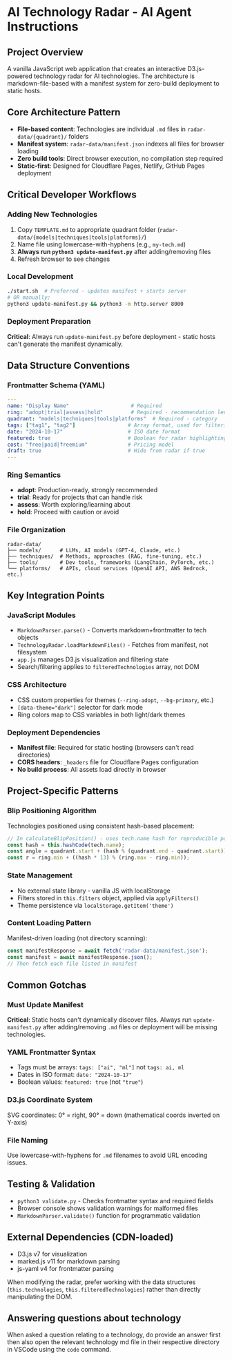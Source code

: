 # AI Technology Radar - AI Agent Instructions

## Project Overview
A vanilla JavaScript web application that creates an interactive D3.js-powered technology radar for AI technologies. The architecture is markdown-file-based with a manifest system for zero-build deployment to static hosts.

## Core Architecture Pattern
- **File-based content**: Technologies are individual `.md` files in `radar-data/{quadrant}/` folders
- **Manifest system**: `radar-data/manifest.json` indexes all files for browser loading
- **Zero build tools**: Direct browser execution, no compilation step required
- **Static-first**: Designed for Cloudflare Pages, Netlify, GitHub Pages deployment

## Critical Developer Workflows

### Adding New Technologies
1. Copy `TEMPLATE.md` to appropriate quadrant folder (`radar-data/{models|techniques|tools|platforms}/`)
2. Name file using lowercase-with-hyphens (e.g., `my-tech.md`)  
3. **Always run `python3 update-manifest.py`** after adding/removing files
4. Refresh browser to see changes

### Local Development
```bash
./start.sh  # Preferred - updates manifest + starts server
# OR manually:
python3 update-manifest.py && python3 -m http.server 8000
```

### Deployment Preparation
**Critical**: Always run `update-manifest.py` before deployment - static hosts can't generate the manifest dynamically.

## Data Structure Conventions

### Frontmatter Schema (YAML)
```yaml
---
name: "Display Name"                    # Required
ring: "adopt|trial|assess|hold"         # Required - recommendation level
quadrant: "models|techniques|tools|platforms"  # Required - category
tags: ["tag1", "tag2"]                 # Array format, used for filtering
date: "2024-10-17"                     # ISO date format
featured: true                         # Boolean for radar highlighting
cost: "free|paid|freemium"             # Pricing model
draft: true                            # Hide from radar if true
---
```

### Ring Semantics
- **adopt**: Production-ready, strongly recommended
- **trial**: Ready for projects that can handle risk
- **assess**: Worth exploring/learning about
- **hold**: Proceed with caution or avoid

### File Organization
```
radar-data/
├── models/      # LLMs, AI models (GPT-4, Claude, etc.)
├── techniques/  # Methods, approaches (RAG, fine-tuning, etc.)
├── tools/       # Dev tools, frameworks (LangChain, PyTorch, etc.)
└── platforms/   # APIs, cloud services (OpenAI API, AWS Bedrock, etc.)
```

## Key Integration Points

### JavaScript Modules
- `MarkdownParser.parse()` - Converts markdown+frontmatter to tech objects
- `TechnologyRadar.loadMarkdownFiles()` - Fetches from manifest, not filesystem
- `app.js` manages D3.js visualization and filtering state
- Search/filtering applies to `filteredTechnologies` array, not DOM

### CSS Architecture
- CSS custom properties for themes (`--ring-adopt`, `--bg-primary`, etc.)
- `[data-theme="dark"]` selector for dark mode
- Ring colors map to CSS variables in both light/dark themes

### Deployment Dependencies
- **Manifest file**: Required for static hosting (browsers can't read directories)
- **CORS headers**: `_headers` file for Cloudflare Pages configuration
- **No build process**: All assets load directly in browser

## Project-Specific Patterns

### Blip Positioning Algorithm
Technologies positioned using consistent hash-based placement:
```javascript
// In calculateBlipPosition() - uses tech.name hash for reproducible positions
const hash = this.hashCode(tech.name);
const angle = quadrant.start + (hash % (quadrant.end - quadrant.start));
const r = ring.min + ((hash * 13) % (ring.max - ring.min));
```

### State Management
- No external state library - vanilla JS with localStorage
- Filters stored in `this.filters` object, applied via `applyFilters()`
- Theme persistence via `localStorage.getItem('theme')`

### Content Loading Pattern
Manifest-driven loading (not directory scanning):
```javascript
const manifestResponse = await fetch('radar-data/manifest.json');
const manifest = await manifestResponse.json();
// Then fetch each file listed in manifest
```

## Common Gotchas

### Must Update Manifest
**Critical**: Static hosts can't dynamically discover files. Always run `update-manifest.py` after adding/removing `.md` files or deployment will be missing technologies.

### YAML Frontmatter Syntax
- Tags must be arrays: `tags: ["ai", "ml"]` not `tags: ai, ml`
- Dates in ISO format: `date: "2024-10-17"` 
- Boolean values: `featured: true` (not `"true"`)

### D3.js Coordinate System  
SVG coordinates: 0° = right, 90° = down (mathematical coords inverted on Y-axis)

### File Naming
Use lowercase-with-hyphens for `.md` filenames to avoid URL encoding issues.

## Testing & Validation
- `python3 validate.py` - Checks frontmatter syntax and required fields
- Browser console shows validation warnings for malformed files
- `MarkdownParser.validate()` function for programmatic validation

## External Dependencies (CDN-loaded)
- D3.js v7 for visualization
- marked.js v11 for markdown parsing  
- js-yaml v4 for frontmatter parsing

When modifying the radar, prefer working with the data structures (`this.technologies`, `this.filteredTechnologies`) rather than directly manipulating the DOM.

## Answering questions about technology
When asked a question relating to a technology, do provide an answer first then also open the relevant technology md file in their respective directory in VSCode using the `code` command.